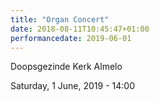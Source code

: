 ```yaml
---
title: "Organ Concert"
date: 2018-08-11T10:45:47+01:00
performancedate: 2019-06-01
---
```


Doopsgezinde Kerk
Almelo

Saturday, 1 June, 2019 - 14:00
